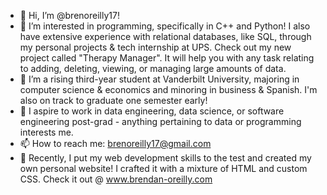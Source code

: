 - 👋 Hi, I’m @brenoreilly17!
- 👀 I’m interested in programming, specifically in C++ and Python! I also have extensive experience with relational databases, like SQL, through my personal projects & tech internship at UPS. Check out my new project called "Therapy Manager". It will help you with any task relating to adding, deleting, viewing, or managing large amounts of data.
- 🌱 I’m a rising third-year student at Vanderbilt University, majoring in computer science & economics and minoring in business & Spanish. I'm also on track to graduate one semester early!
- 💞️ I aspire to work in data engineering, data science, or software engineering post-grad - anything pertaining to data or programming interests me.
- 📫 How to reach me: brenoreilly17@gmail.com
- 👀 Recently, I put my web development skills to the test and created my own personal website! I crafted it with a mixture of HTML and custom CSS. Check it out @ www.brendan-oreilly.com

<!---
brenoreilly17/brenoreilly17 is a ✨ special ✨ repository because its `README.md` (this file) appears on your GitHub profile.
You can click the Preview link to take a look at your changes.
--->
